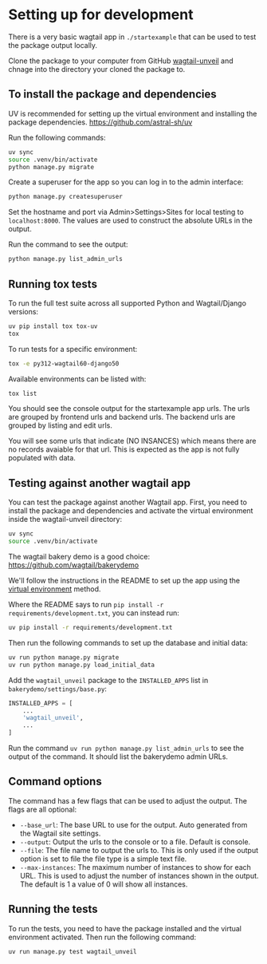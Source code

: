 # Setting up for development

There is a very basic wagtail app in `./startexample` that can be used to test the package output locally.

Clone the package to your computer from GitHub [wagtail-unveil](https://github.com/wagtail-packages/wagtail-unveil#) and chnage into the directory your cloned the package to.

## To install the package and dependencies

UV is recommended for setting up the virtual environment and installing the package dependencies. <https://github.com/astral-sh/uv>

Run the following commands:

```bash
uv sync
source .venv/bin/activate
python manage.py migrate
```

Create a superuser for the app so you can log in to the admin interface:

```bash
python manage.py createsuperuser
```

Set the hostname and port via Admin>Settings>Sites for local testing to `localhost:8000`. The values are used to construct the absolute URLs in the output.

Run the command to see the output:

```bash
python manage.py list_admin_urls
```

## Running tox tests

To run the full test suite across all supported Python and Wagtail/Django versions:

```bash
uv pip install tox tox-uv
tox
```

To run tests for a specific environment:

```bash
tox -e py312-wagtail60-django50
```

Available environments can be listed with:

```bash
tox list
```

You should see the console output for the startexample app urls. The urls are grouped by frontend urls and backend urls. The backend urls are grouped by listing and edit urls. 

You will see some urls that indicate (NO INSANCES) which means there are no records avaiable for that url. This is expected as the app is not fully populated with data.

## Testing against another wagtail app

You can test the package against another Wagtail app. First, you need to install the package and dependencies and activate the virtual environment inside the wagtail-unveil directory:

```bash
uv sync
source .venv/bin/activate
```

The wagtail bakery demo is a good choice: <https://github.com/wagtail/bakerydemo>

We'll follow the instructions in the README to set up the app using the [virtual environment](https://github.com/wagtail-packages/bakerydemo-wagtail-unveil?tab=readme-ov-file#setup-with-virtualenv) method.

Where the README says to run `pip install -r requirements/development.txt`, you can instead run:

```bash
uv pip install -r requirements/development.txt
```

Then run the following commands to set up the database and initial data:

```bash
uv run python manage.py migrate
uv run python manage.py load_initial_data
```

Add the `wagtail_unveil` package to the `INSTALLED_APPS` list in `bakerydemo/settings/base.py`:

```python
INSTALLED_APPS = [
    ...
    'wagtail_unveil',
    ...
]
```

Run the command `uv run python manage.py list_admin_urls` to see the output of the command. It should list the bakerydemo  admin URLs.

## Command options

The command has a few flags that can be used to adjust the output. The flags are all optional:

- `--base_url`: The base URL to use for the output. Auto generated from the Wagtail site settings.
- `--output`: Output the urls to the console or to a file. Default is console.
- `--file`: The file name to output the urls to. This is only used if the output option is set to file the file type is a simple text file.
- `--max-instances`: The maximum number of instances to show for each URL. This is used to adjust the number of instances shown in the output. The default is 1 a value of 0 will show all instances.


## Running the tests

To run the tests, you need to have the package installed and the virtual environment activated. Then run the following command:

```bash
uv run manage.py test wagtail_unveil
```

